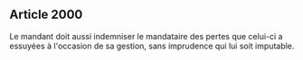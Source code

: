 Article 2000
----
Le mandant doit aussi indemniser le mandataire des pertes que celui-ci a
essuyées à l'occasion de sa gestion, sans imprudence qui lui soit imputable.
